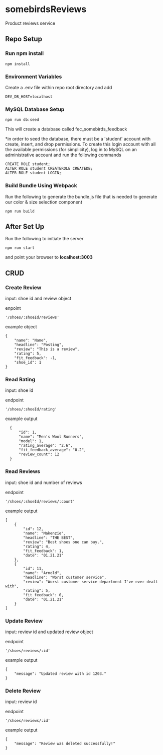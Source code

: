 # somebirdsReviews
Product reviews service

## Repo Setup
### Run npm install
```
npm install
```
### Environment Variables
Create a .env file within repo root directory and add
```
DEV_DB_HOST=localhost
```
### MySQL Database Setup
```
npm run db:seed
```
This will create a database called fec_somebirds_feedback

*in order to seed the database, there must be a 'student' account with create, insert, and drop permissions.
To create this login account with all the available permissions (for simplicity), log in to MySQL on an administrative account and run the following commands
```
CREATE ROLE student;
ALTER ROLE student CREATEROLE CREATEDB;
ALTER ROLE student LOGIN;
```

### Build Bundle Using Webpack
Run the following to generate the bundle.js file that is needed to generate our color & size selection component
```
npm run build
```

## After Set Up
Run the following to initiate the server
```
npm run start
```
and point your browser to **localhost:3003**

## CRUD

### Create Review
input: shoe id and review object

enpoint
```
'/shoes/:shoeId/reviews'
```
example object
```
{
    "name": "Name",
    "headline": "Posting",
    "review": "This is a review",
    "rating": 5,
    "fit_feedback": -1,
    "shoe_id": 1
}
```

### Read Rating
input: shoe id

endpoint
```
'/shoes/:shoeId/rating'
```
example output
```
  {
      "id": 1,
      "name": "Men's Wool Runners",
      "model": 1,
      "rating_average": "2.6",
      "fit_feedback_average": "0.2",
      "review_count": 12
  }
```

### Read Reviews
input: shoe id and number of reviews

endpoint
```
'/shoes/:shoeId/reviews/:count'
```
example output
```
[
    {
        "id": 12,
        "name": "Makenzie",
        "headline": "THE BEST",
        "review": "Best shoes one can buy.",
        "rating": 4,
        "fit_feedback": 1,
        "date": "01.21.21"
    },
    {
        "id": 11,
        "name": "Arnold",
        "headline": "Worst customer service",
        "review": "Worst customer service department I've ever dealt with",
        "rating": 5,
        "fit_feedback": 0,
        "date": "01.21.21"
    }
]
```

### Update Review
input: review id and updated review object

endpoint
```
'/shoes/reviews/:id'
```
example output
```
{
    "message": "Updated review with id 1203."
}
```

### Delete Review
input: review id

endpoint
```
'/shoes/reviews/:id'
```
example output
```
{
    "message": "Review was deleted successfully!"
}
```


